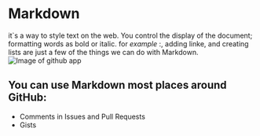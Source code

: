 # Markdown

it`s a way to style text on the web.
You control the display of the document; formatting words as bold or italic.
for *example* :, adding linke, and creating lists are just a few of the things we can do with Markdown.
 ![Image of github app](https://www.ateamsoftsolutions.com/wp-content/uploads/2019/03/maxresdefault.jpg)

## You can use Markdown most places around GitHub:

* Comments in Issues and Pull Requests 
* Gists
